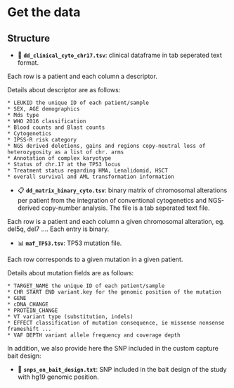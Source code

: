 # Get the data


## Structure

* :page_with_curl: **`dd_clinical_cyto_chr17.tsv`**: clinical dataframe in tab seperated text format.

Each row is a patient and each column a descriptor.

Details about descriptor are as follows:

	* LEUKID the unique ID of each patient/sample
	* SEX, AGE demographics
	* Mds type
	* WHO 2016 classification
	* Blood counts and Blast counts
	* Cytogenetics
	* IPSS-R risk category
	* NGS derived deletions, gains and regions copy-neutral loss of heterozygosity as a list of chr. arms
	* Annotation of complex karyotype
	* Status of chr.17 at the TP53 locus
	* Treatment status regarding HMA, Lenalidomid, HSCT
	* overall survival and AML transformation information


* :clipboard: **`dd_matrix_binary_cyto.tsv`**: binary matrix of chromosomal alterations per patient from the integration of conventional cytogenetics and NGS-derived copy-number analysis. The file is a tab seperated text file.

Each row is a patient and each column a given chromosomal alteration, eg. del5q, del7 ....
Each entry is binary.

* :bar_chart: **`maf_TP53.tsv`**: TP53 mutation file.

Each row corresponds to a given mutation in a given patient.

Details about mutation fields  are as follows:

	* TARGET_NAME the unique ID of each patient/sample
	* CHR START END variant.key for the genomic position of the mutation
	* GENE 
	* cDNA_CHANGE
	* PROTEIN_CHANGE 
	* VT variant type (substitution, indels)
	* EFFECT classification of mutation consequence, ie missense nonsense frameshift ...
	* VAF DEPTH variant allele frequency and coverage depth



In addition, we also provide here the SNP included in the custom capture bait design:


* :dart: **`snps_on_bait_design.txt`**: SNP included in the bait design of the study with hg19 genomic position.
